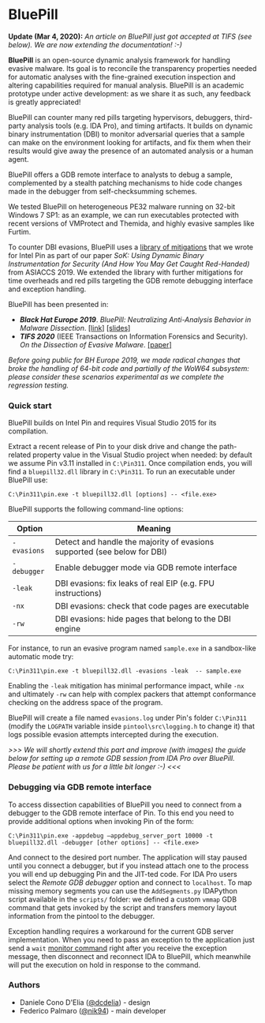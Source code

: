 # BluePill

**Update (Mar 4, 2020):** *An article on BluePill just got accepted at TIFS (see below). We are now extending the documentation! :-)*

**BluePill** is an open-source dynamic analysis framework for handling evasive malware. Its goal is to reconcile the transparency properties needed for automatic analyses with the fine-grained execution inspection and altering capabilities required for manual analysis. BluePill is an academic prototype under active development: as we share it as such, any feedback is greatly appreciated!

BluePill can counter many red pills targeting hypervisors, debuggers, third-party analysis tools (e.g. IDA Pro), and timing artifacts. It builds on dynamic binary instrumentation (DBI) to monitor adversarial queries that a sample can make on the environment looking for artifacts, and fix them when their results would give away the presence of an automated analysis or a human agent.

BluePill offers a GDB remote interface to analysts to debug a sample, complemented by a stealth patching mechanisms to hide code changes made in the debugger from self-checksumming schemes.

We tested BluePill on heterogeneous PE32 malware running on 32-bit Windows 7 SP1: as an example, we can run executables protected with recent versions of VMProtect and Themida, and highly evasive samples like Furtim.

To counter DBI evasions, BluePill uses a [library of mitigations](https://github.com/season-lab/sok-dbi-security/) that we wrote for Intel Pin as part of our paper *SoK: Using Dynamic Binary Instrumentation for Security (And How You May Get Caught Red-Handed)* from ASIACCS 2019. We extended the library with further mitigations for time overheads and red pills targeting the GDB remote debugging interface and exception handling.

BluePill has been presented in:
* ***Black Hat Europe 2019***. *BluePill: Neutralizing Anti-Analysis Behavior in Malware Dissection*. [[link]](https://www.blackhat.com/eu-19/briefings/schedule/index.html#bluepill-neutralizing-anti-analysis-behavior-in-malware-dissection-17685) [[slides]](https://i.blackhat.com/eu-19/Wednesday/eu-19-Delia-BluePill-Neutralizing-Anti-Analysis-Behavior-In-Malware-Dissection.pdf)
* ***TIFS 2020*** (IEEE Transactions on Information Forensics and Security). *On the Dissection of Evasive Malware*. [[paper]](https://ieeexplore.ieee.org/document/9018111)

*Before going public for BH Europe 2019, we made radical changes that broke the handling of 64-bit code and partially of the WoW64 subsystem: please consider these scenarios experimental as we complete the regression testing.*

### Quick start

BluePill builds on Intel Pin and requires Visual Studio 2015 for its compilation.

Extract a recent release of Pin to your disk drive and change the path-related property value in the Visual Studio project when needed: by default we assume Pin v3.11 installed in `C:\Pin311`. Once compilation ends, you will find a `bluepill32.dll` library in `C:\Pin311`. To run an executable under BluePill use:

```
C:\Pin311\pin.exe -t bluepill32.dll [options] -- <file.exe>
```

BluePill supports the following command-line options:

Option | Meaning
--- | --- 
`-evasions` | Detect and handle the majority of evasions supported (see below for DBI)
`-debugger` | Enable debugger mode via GDB remote interface
`-leak` | DBI evasions: fix leaks of real EIP (e.g. FPU instructions)
`-nx` | DBI evasions: check that code pages are executable
`-rw` | DBI evasions: hide pages that belong to the DBI engine

For instance, to run an evasive program named `sample.exe` in a sandbox-like automatic mode try:

```
C:\Pin311\pin.exe -t bluepill32.dll -evasions -leak  -- sample.exe
```

Enabling the `-leak` mitigation has minimal performance impact, while `-nx` and ultimately `-rw` can help with complex packers that attempt conformance checking on the address space of the program.

BluePill will create a file named `evasions.log` under Pin's folder `C:\Pin311` (modify the `LOGPATH` variable inside `pintool\src\logging.h` to change it) that logs possible evasion attempts intercepted during the execution.  

*>>> We will shortly extend this part and improve (with images) the guide below for setting up a remote GDB session from IDA Pro over BluePill. Please be patient with us for a little bit longer :-) <<<*

### Debugging via GDB remote interface

To access dissection capabilities of BluePill you need to connect from a debugger to the GDB remote interface of Pin. To this end you need to provide additional options when invoking Pin of the form:

```
C:\Pin311\pin.exe -appdebug —appdebug_server_port 10000 -t bluepill32.dll -debugger [other options] -- <file.exe>
```

And connect to the desired port number. The application will stay paused until you connect a debugger, but if you instead attach one to the process you will end up debugging Pin and the JIT-ted code. For IDA Pro users select the *Remote GDB debugger* option and connect to `localhost`. To map missing memory segments you can use the `AddSegments.py` IDAPython script available in the `scripts/` folder: we defined a custom `vmmap` GDB command that gets invoked by the script and transfers memory layout information from the pintool to the debugger.

Exception handling requires a workaround for the current GDB server implementation. When you need to pass an exception to the application just send a `wait` [monitor command](https://www.hex-rays.com/products/ida/support/idadoc/1335.shtml) right after you receive the exception message, then disconnect and reconnect IDA to BluePill, which meanwhile will put the execution on hold in response to the command.


### Authors
* Daniele Cono D'Elia ([@dcdelia](https://github.com/dcdelia)) - design
* Federico Palmaro ([@nik94](https://github.com/nik94)) - main developer
